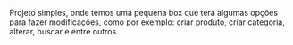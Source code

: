 Projeto simples, onde temos uma pequena box que terá algumas opções para fazer modificações, como por exemplo: criar produto, criar categoria, alterar, buscar e entre outros.
